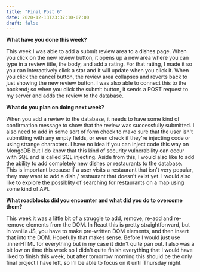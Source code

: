 ```yaml
---
title: "Final Post 6"
date: 2020-12-13T23:37:10-07:00
draft: false
---
```


**What have you done this week?**

This week I was able to add a submit review area to a dishes page. When you click on the new review button, it opens up a new area where you can type in a review title, the body, and add a rating. For that rating, I made it so you can interactively click a star and it will update when you click it. When you click the cancel button, the review area collapses and reverts back to just showing the new review button. I was also able to connect this to the backend; so when you click the submit button, it sends a POST request to my server and adds the review to the database.

**What do you plan on doing next week?**

When you add a review to the database, it needs to have some kind of confirmation message to show that the review was successfully submitted. I also need to add in some sort of form check to make sure that the user isn't submitting with any empty fields, or even check if they're injecting code or using strange characters. I have no idea if you can inject code this way on MongoDB but I do know that this kind of security vulnerability can occur with SQL and is called SQL injecting. Aside from this, I would also like to add the ability to add completely new dishes or restaurants to the database. This is important because if a user visits a restaurant that isn't very popular, they may want to add a dish / restaurant that doesn't exist yet. I would also like to explore the possiblity of searching for restaurants on a map using some kind of API. 

**What roadblocks did you encounter and what did you do to overcome them?**

This week it was a little bit of a struggle to add, remove, re-add and re-remove elements from the DOM. In React this is pretty straightforward, but in vanilla JS, you have to make pre-written DOM elements, and then insert that into the DOM. Hopefully that makes sense. Before I would just use .innerHTML for everything but in my case it didn't quite pan out. I also was a bit low on time this week so I didn't quite finish everything that I would have liked to finish this week, but after tomorrow morning this should be the only final project I have left, so I'll be able to focus on it until Thursday night. 